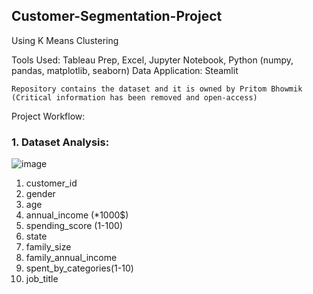 ## Customer-Segmentation-Project

Using K Means Clustering

Tools Used:
Tableau Prep, Excel, Jupyter Notebook, Python (numpy, pandas, matplotlib, seaborn)
Data Application: Steamlit

    Repository contains the dataset and it is owned by Pritom Bhowmik 
    (Critical information has been removed and open-access)

Project Workflow:

### 1. Dataset Analysis:

![image](https://user-images.githubusercontent.com/56447975/196457039-56498413-31d0-4c0d-8d3d-43dce7a7c512.png)
                                                  
1. customer_id
2. gender	
3. age
4. annual_income (*1000$)	
5. spending_score (1-100)	
6. state	
7. family_size	
8. family_annual_income	
9. spent_by_categories(1-10)
10. job_title


